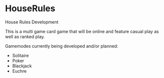 # HouseRules
House Rules Development

This is a multi game card game that will be online and feature casual play as well as ranked play.

Gamemodes currently being developed and/or planned:
  - Solitaire
  - Poker
  - Blackjack
  - Euchre
